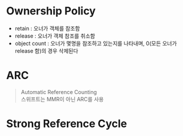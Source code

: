 # Ownership Policy 

- retain : 오너가 객체를 참조함
- release : 오너가 객체 참조를 취소함
- object count : 오너가 몇명을 참조하고 있는지를 나타내며, 0(모든 오너가 release 함)의 경우 삭제된다

# ARC

> Automatic Reference Counting <br>
> 스위프트는 MMR이 아닌 ARC를 사용

# Strong Reference Cycle

